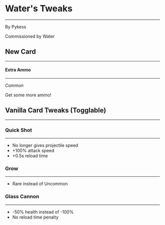 # Water's Tweaks
----------------
By Pykess

Commissioned by Water


## New Card
-----------

#### Extra Ammo
--------------
*Common*

Get some more ammo!

## Vanilla Card Tweaks (Togglable)
----------------------------------

### Quick Shot
--------------
- No longer gives projectile speed
- +100% attack speed
- +0.5s reload time

### Grow
--------
- Rare instead of Uncommon

### Glass Cannon
----------------
- -50% health instead of -100%
- No reload time penalty
